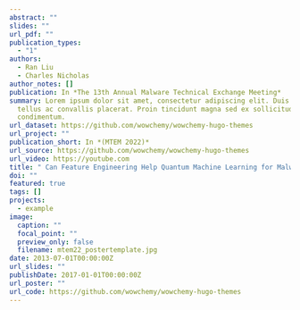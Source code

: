 ```yaml
---
abstract: ""
slides: ""
url_pdf: ""
publication_types:
  - "1"
authors:
  - Ran Liu
  - Charles Nicholas
author_notes: []
publication: In *The 13th Annual Malware Technical Exchange Meeting*
summary: Lorem ipsum dolor sit amet, consectetur adipiscing elit. Duis posuere
  tellus ac convallis placerat. Proin tincidunt magna sed ex sollicitudin
  condimentum.
url_dataset: https://github.com/wowchemy/wowchemy-hugo-themes
url_project: ""
publication_short: In *(MTEM 2022)*
url_source: https://github.com/wowchemy/wowchemy-hugo-themes
url_video: https://youtube.com
title: " Can Feature Engineering Help Quantum Machine Learning for Malware Detection?"
doi: ""
featured: true
tags: []
projects:
  - example
image:
  caption: ""
  focal_point: ""
  preview_only: false
  filename: mtem22_postertemplate.jpg
date: 2013-07-01T00:00:00Z
url_slides: ""
publishDate: 2017-01-01T00:00:00Z
url_poster: ""
url_code: https://github.com/wowchemy/wowchemy-hugo-themes
---
```

